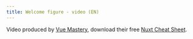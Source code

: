 ```yaml
---
title: Welcome figure - video (EN)
---
```

Video produced by <a href="https://www.vuemastery.com" target="_blank" rel="noopener">Vue Mastery</a>, download their free <a href="https://www.vuemastery.com/nuxt-cheat-sheet/" target="_blank" rel="noopener">Nuxt Cheat Sheet</a>.
